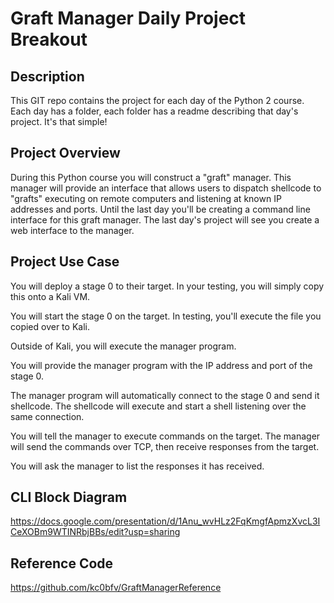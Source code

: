 # Graft Manager Daily Project Breakout

## Description
This GIT repo contains the project for each day of the Python 2 course.  Each day has a folder, each folder has a readme describing that day's project.  It's that simple!

## Project Overview
During this Python course you will construct a "graft" manager.  This manager will provide an interface that allows users to dispatch shellcode to "grafts" executing on remote computers and listening at known IP addresses and ports.  Until the last day you'll be creating a command line interface for this graft manager.  The last day's project will see you create a web interface to the manager.

## Project Use Case
You will deploy a stage 0 to their target.  In your testing, you will simply copy this onto a Kali VM.

You will start the stage 0 on the target.  In testing, you'll execute the file you copied over to Kali.

Outside of Kali, you will execute the manager program.

You will provide the manager program with the IP address and port of the stage 0.

The manager program will automatically connect to the stage 0 and send it shellcode.  The shellcode will execute and start a shell listening over the same connection.

You will tell the manager to execute commands on the target.  The manager will send the commands over TCP, then receive responses from the target.

You will ask the manager to list the responses it has received.

## CLI Block Diagram
https://docs.google.com/presentation/d/1Anu_wvHLz2FqKmgfApmzXvcL3ICeXOBm9WTINRbjBBs/edit?usp=sharing

## Reference Code
https://github.com/kc0bfv/GraftManagerReference
